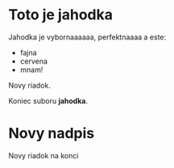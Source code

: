# Toto je jahodka

Jahodka je vybornaaaaaa, perfektnaaaa a este:

* fajna
* cervena
* mnam!

Novy riadok.

Koniec suboru **jahodka**.

# Novy nadpis

Novy riadok na konci
